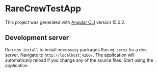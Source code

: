 # RareCrewTestApp

This project was generated with [Angular CLI](https://github.com/angular/angular-cli) version 15.0.2.

## Development server

Run `npm install` to install necessary packages
Run `ng serve` for a dev server. Navigate to `http://localhost:4200/`. The application will automatically reload if you change any of the source files.
Start using the application.
